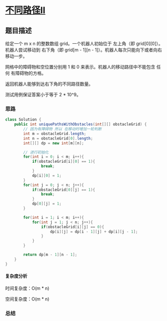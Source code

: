 # [不同路径II](不同路径II"[题目地址](https://leetcode.cn/problems/unique-paths-ii/description/)")

## 题目描述
给定一个 m x n 的整数数组 grid。一个机器人初始位于 左上角（即 grid[0][0]）。机器人尝试移动到 右下角（即 grid[m - 1][n - 1]）。机器人每次只能向下或者向右移动一步。

网格中的障碍物和空位置分别用 1 和 0 来表示。机器人的移动路径中不能包含 任何 有障碍物的方格。

返回机器人能够到达右下角的不同路径数量。

测试用例保证答案小于等于 2 * 10^9。

### 思路


```java
class Solution {
    public int uniquePathsWithObstacles(int[][] obstacleGrid) {
        // 因为有障碍物 所以 在移动时增加一轮判断
        int m = obstacleGrid.length;
        int n = obstacleGrid[0].length;
        int[][] dp = new int[m][n];

        // 进行初始化
        for(int i = 0; i < m; i++){
            if(obstacleGrid[i][0] == 1){
                break;
            }
            dp[i][0] = 1;
        }
        for(int j = 0; j < n; j++){
            if(obstacleGrid[0][j] == 1){
                break;
            }
            dp[0][j] = 1;
        }

        for(int i = 1; i < m; i++){
            for(int j = 1; j < n; j++){
                if(obstacleGrid[i][j] == 0){
                    dp[i][j] = dp[i - 1][j] + dp[i][j - 1];
                }
            }
        }

        return dp[m - 1][n - 1];
    }
}
```

#### 复杂度分析
时间复杂度：O(m * n)

空间复杂度：O(m * n)

### 总结
